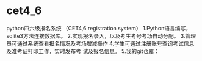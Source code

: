 # cet4_6
python四六级报名系统 （CET4,6 registration system）
 1.Python语言编写，sqlite3方法连接数据库。
 2.实现报名录入，以及考生考号考场自动分配。
 3.管理员可通过系统查看报名情况及考场增减操作
 4.学生可通过注册账号查询考试信息及准考证打印工作，实时发布考  试及报名信息。
 5.我的git仓库：
